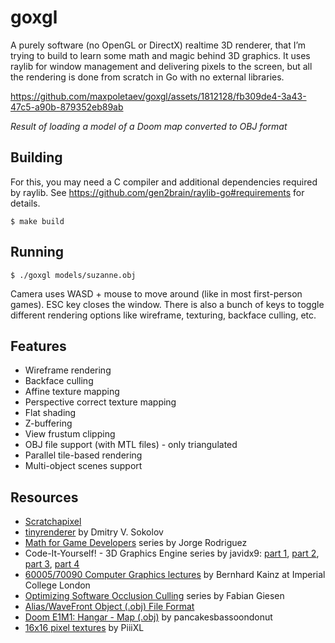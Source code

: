 # goxgl

A purely software (no OpenGL or DirectX) realtime 3D renderer, that I’m trying
to build to learn some math and magic behind 3D graphics. It uses raylib for window
management and delivering pixels to the screen, but all the rendering is done
from scratch in Go with no external libraries.

https://github.com/maxpoletaev/goxgl/assets/1812128/fb309de4-3a43-47c5-a90b-879352eb89ab

*Result of loading a model of a Doom map converted to OBJ format*

## Building

For this, you may need a C compiler and additional dependencies required by
raylib. See https://github.com/gen2brain/raylib-go#requirements for details.

```
$ make build
```

## Running

```
$ ./goxgl models/suzanne.obj
```

Camera uses WASD + mouse to move around (like in most first-person games). ESC
key closes the window. There is also a bunch of keys to toggle different rendering
options like wireframe, texturing, backface culling, etc.

## Features

* Wireframe rendering
* Backface culling
* Affine texture mapping
* Perspective correct texture mapping
* Flat shading
* Z-buffering
* View frustum clipping
* OBJ file support (with MTL files) - only triangulated
* Parallel tile-based rendering
* Multi-object scenes support

## Resources

* [Scratchapixel](https://www.scratchapixel.com)
* [tinyrenderer](https://github.com/ssloy/tinyrenderer) by Dmitry V. Sokolov
* [Math for Game Developers](https://www.youtube.com/playlist?list=PLW3Zl3wyJwWOpdhYedlD-yCB7WQoHf-My) series by Jorge Rodriguez
* Code-It-Yourself! - 3D Graphics Engine series by javidx9: [part 1][CIY-1], [part 2][CIY-2], [part 3][CIY-3], [part 4][CIY-4]
* [60005/70090 Computer Graphics lectures](https://wp.doc.ic.ac.uk/bkainz/teaching/60005-co317-computer-graphics/) by Bernhard Kainz at Imperial College London
* [Optimizing Software Occlusion Culling](https://fgiesen.wordpress.com/2013/02/17/optimizing-sw-occlusion-culling-index/) series by Fabian Giesen
* [Alias/WaveFront Object (.obj) File Format](https://people.computing.clemson.edu/~dhouse/courses/405/docs/brief-obj-file-format.html)
* [Doom E1M1: Hangar - Map (.obj)](https://sketchfab.com/3d-models/doom-e1m1-hangar-map-2148fb6a3fe7454b901fcea67d70b318) by pancakesbassoondonut
* [16x16 pixel textures](https://piiixl.itch.io/textures) by PiiiXL

[CIY-1]: https://www.youtube.com/watch?v=ih20l3pJoeU&list=PLrOv9FMX8xJE8NgepZR1etrsU63fDDGxO&index=22&t=1938s&pp=iAQB
[CIY-2]: https://www.youtube.com/watch?v=XgMWc6LumG4&list=PLrOv9FMX8xJE8NgepZR1etrsU63fDDGxO&index=23&pp=iAQB
[CIY-3]: https://www.youtube.com/watch?v=HXSuNxpCzdM&list=PLrOv9FMX8xJE8NgepZR1etrsU63fDDGxO&index=24&t=621s&pp=iAQB
[CIY-4]: https://www.youtube.com/watch?v=nBzCS-Y0FcY&list=PLrOv9FMX8xJE8NgepZR1etrsU63fDDGxO&index=25&pp=iAQB
